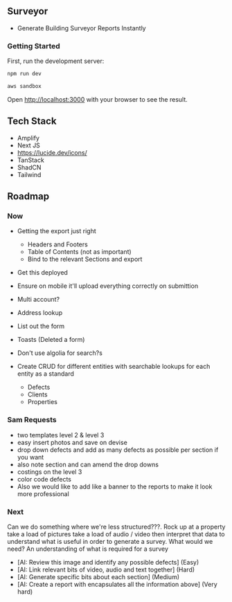 ## Surveyor

- Generate Building Surveyor Reports Instantly

### Getting Started

First, run the development server:

```bash
npm run dev
```

```bash
aws sandbox
```

Open [http://localhost:3000](http://localhost:3000) with your browser to see the result.

## Tech Stack

- Amplify
- Next JS
- https://lucide.dev/icons/
- TanStack
- ShadCN
- Tailwind

## Roadmap

### Now

  - Getting the export just right
    - Headers and Footers
    - Table of Contents (not as important)
    - Bind to the relevant Sections and export

  - Get this deployed
  - Ensure on mobile it'll upload everything correctly on submittion
  - Multi account?

  - Address lookup

  - List out the form
  - Toasts (Deleted a form)

  - Don't use algolia for search?s

  - Create CRUD for different entities with searchable lookups for each entity as a standard
    - Defects
    - Clients
    - Properties



### Sam Requests

  - two templates level 2 & level 3 
  - easy insert photos and save on devise 
  - drop down defects and add as many defects as possible per section if you want 
  - also note section and can amend the drop downs 
  - costings on the level 3 
  - color code defects 
  - Also we would like to add like a banner to the reports to make it look more professional 



### Next

Can we do something where we're less structured???. Rock up at a property take a load of pictures take a load of audio / video then interpret that data to understand what is useful in order to generate a survey. What would we need? An understanding of what is required for a survey 

- [AI: Review this image and identify any possible defects] (Easy)
- [AI: Link relevant bits of video, audio and text together] (Hard)
- [AI: Generate specific bits about each section] (Medium)
- [AI: Create a report with encapsulates all the information above] (Very hard)


